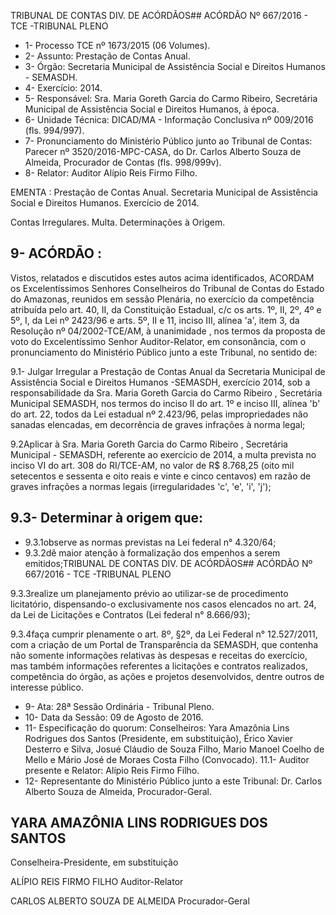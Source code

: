 TRIBUNAL DE CONTAS DIV. DE ACÓRDÃOS## ACÓRDÃO Nº 667/2016 - TCE -TRIBUNAL PLENO

- 1- Processo TCE nº 1673/2015 (06 Volumes).
- 2- Assunto: Prestação de Contas Anual.
- 3- Órgão: Secretaria Municipal de Assistência Social e Direitos Humanos - SEMASDH.
- 4- Exercício: 2014.
- 5-  Responsável: Sra.  Maria  Goreth  Garcia  do  Carmo Ribeiro,  Secretária  Municipal  de Assistência Social e Direitos Humanos, à época.
- 6- Unidade Técnica: DICAD/MA - Informação Conclusiva nº 009/2016 (fls. 994/997).
- 7-  Pronunciamento  do Ministério Público  junto  ao Tribunal  de Contas: Parecer  nº 3520/2016-MPC-CASA, do Dr. Carlos Alberto Souza de Almeida, Procurador de Contas (fls. 998/999v).
- 8- Relator: Auditor Alípio Reis Firmo Filho.

EMENTA :  Prestação  de  Contas  Anual.  Secretaria Municipal de Assistência Social e Direitos Humanos. Exercício de 2014.

Contas Irregulares. Multa. Determinações à Origem.

## 9- ACÓRDÃO :

Vistos, relatados e discutidos estes autos acima identificados, ACORDAM os Excelentíssimos Senhores Conselheiros do Tribunal de Contas do Estado do Amazonas, reunidos em sessão Plenária, no exercício da competência atribuída pelo  art.  40,  II, da Constituição Estadual, c/c os arts. 1º, II, 2º, 4º e 5º, I, da Lei nº 2423/96 e arts. 5º, II e 11, inciso  III,  alínea  'a',  item  3,  da  Resolução  nº  04/2002-TCE/AM, à  unanimidade ,  nos termos da proposta de voto do Excelentíssimo Senhor Auditor-Relator, em consonância, com o pronunciamento do Ministério Público junto a este Tribunal, no sentido de:

9.1- Julgar Irregular a Prestação de Contas Anual da Secretaria Municipal de Assistência Social e Direitos Humanos -SEMASDH, exercício 2014, sob a responsabilidade da Sra. Maria Goreth Garcia do Carmo Ribeiro , Secretária Municipal SEMASDH, nos termos do inciso II do art. 1º e inciso III, alínea 'b' do art. 22, todos da Lei estadual nº 2.423/96, pelas impropriedades não sanadas elencadas, em decorrência de graves infrações à norma legal;

9.2Aplicar  à  Sra.  Maria  Goreth  Garcia  do  Carmo  Ribeiro ,  Secretária Municipal - SEMASDH, referente ao exercício de 2014, a multa prevista no inciso VI do art.  308 do RI/TCE-AM,  no valor de R$ 8.768,25 (oito  mil  setecentos e sessenta e oito reais e vinte e cinco centavos)  em  razão  de  graves  infrações a normas  legais (irregularidades 'c', 'e', 'i', 'j');

## 9.3- Determinar à origem que:

- 9.3.1observe as normas previstas na Lei federal n° 4.320/64;
- 9.3.2dê maior atenção à formalização dos empenhos a serem emitidos;TRIBUNAL DE CONTAS DIV. DE ACÓRDÃOS## ACÓRDÃO Nº 667/2016 - TCE -TRIBUNAL PLENO

9.3.3realize um  planejamento prévio ao utilizar-se de procedimento licitatório,  dispensando-o  exclusivamente  nos  casos  elencados  no  art.  24,  da  Lei  de Licitações e Contratos (Lei federal n° 8.666/93);

9.3.4faça cumprir plenamente o art. 8º, §2º, da Lei Federal n° 12.527/2011, com a criação de um Portal de Transparência da SEMASDH, que contenha não somente informações  relativas  às  despesas  e  receitas  do  exercício,  mas  também  informações referentes a licitações e contratos realizados, competência do órgão, as ações e projetos desenvolvidos, dentre outros de interesse público.

- 9- Ata: 28ª Sessão Ordinária - Tribunal Pleno.
- 10- Data da Sessão: 09 de Agosto de 2016.
- 11- Especificação do quorum: Conselheiros: Yara Amazônia Lins Rodrigues dos Santos (Presidente,  em  substituição), Érico  Xavier  Desterro  e  Silva, Josué  Cláudio  de  Souza Filho, Mario Manoel Coelho de Mello e Mário José de Moraes Costa Filho (Convocado). 11.1- Auditor presente e Relator: Alípio Reis Firmo Filho.
- 12-  Representante  do  Ministério  Público  junto  a  este Tribunal: Dr.  Carlos  Alberto Souza de Almeida, Procurador-Geral.

## YARA AMAZÔNIA LINS RODRIGUES DOS SANTOS

Conselheira-Presidente, em substituição

ALÍPIO REIS FIRMO FILHO Auditor-Relator

CARLOS ALBERTO SOUZA DE ALMEIDA Procurador-Geral
